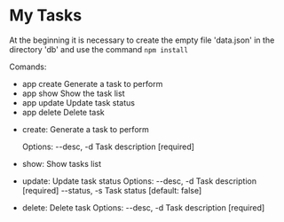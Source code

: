 # My Tasks
At the beginning it is necessary to create the empty file 'data.json' in the directory 'db' and use the command ```npm install```

Comands:
  - app create  Generate a task to perform
  - app show    Show the task list
  - app update  Update task status
  - app delete  Delete task


* create:
    Generate a task to perform
    
    Options:
    --desc, -d  Task description [required]

* show: Show tasks list

* update: Update task status
    Options:
        --desc, -d    Task description [required]
        --status, -s  Task status [default: false]

* delete: Delete task
    Options:
        --desc, -d  Task description [required]